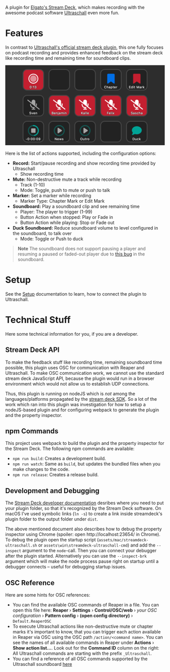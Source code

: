 A plugin for [Elgato's Stream Deck](https://www.elgato.com/de/stream-deck-mk2), which makes recording with the awesome podcast software [Ultraschall](https://ultraschall.fm) even more fun.

# Features
In contrast to [Ultraschall's official stream deck plugin](https://github.com/Ultraschall/ultraschall-stream-deck-plugin), this one fully focuses on podcast recording and provides enhanced feedback on the stream deck like recording time and remaining time for soundboard clips.

![Screenshot](assets/previews/1-preview.png)

Here is the list of actions supported, including the configuration options:

- **Record:** Start/pause recording and show recording time provided by Ultraschall 
  - Show recording time
- **Mute:** Non-destructive mute a track while recording
  - Track (1-10)
  - Mode: Toggle, push to mute or push to talk
- **Marker:** Set a marker while recording
  - Marker Type: Chapter Mark or Edit Mark
- **Soundboard:** Play a soundboard clip and see remaining time
  - Player: The player to trigger (1-99)
  - Button Action when stopped: Play or Fade in
  - Button Action while playing: Stop or Fade out
- **Duck Soundboard:** Reduce soundboard volume to level configured in the soundboard, to talk over
  - Mode: Toggle or Push to duck

> **Note**
> The soundboard does not support pausing a player and resuming a paused or faded-out player due to [this bug](https://github.com/Ultraschall/ultraschall-soundboard/issues/45) in the soundboard.

# Setup
See the [Setup](SETUP.md) documentation to learn, how to connect the plugin to Ultraschall.

# Technical Stuff
Here some technical information for you, if you are a developer.

## Stream Deck API
To make the feedback stuff like recording time, remaining soundboard time possible, this plugin uses OSC for communication with Reaper and Ultraschall. To make OSC communication work, we cannot use the standard stream deck JavaScript API, because the plugin would run in a browser environment which would not allow us to establish UDP connections.

Thus, this plugin is running on nodeJS which is _not_ among the languages/platforms propagated by the [stream deck SDK](https://developer.elgato.com/documentation/https://developer.elgato.com/documentation/). So a lot of the work which ran into this plugin was investigation for how to setup a nodeJS-based plugin and for configuring webpack to generate the plugin and the property inspector.

## npm Commands
This project uses webpack to build the plugin and the property inspector for the Stream Deck. The following npm commands are available:

- `npm run build`: Creates a development build.
- `npm run watch`: Same as `build`, but updates the bundled files when you make changes to the code.
- `npm run release`: Creates a release build.

## Development and Debugging
The [Stream Deck developer documentation](https://developer.elgato.com/documentation/stream-deck/sdk/create-your-own-plugin/) desribes where you need to put your plugin folder, so that it's recognized by the Stream Deck software. On macOS I've used symbolic links (`ln -s`) to create a link inside streamdeck's plugin folder to the output folder under `dist`.

The above mentioned document also describes how to debug the property inspector using Chrome (spoiler: open http://localhost:23654/ in Chrome). To debug the plugin open the startup script (`assets/mac/streamdeck-ultraschall.sh` or `assets\win\streamdeck-ultraschall-cmd`) and add the `--inspect` argument to the `node`-call. Then you can connect your debugger after the plugin started. Alternatively you can use the `--inspect-brk` argument which will make the node process pause right on startup until a debugger connects – useful for debugging startup issues.

## OSC Reference
Here are some hints for OSC references:

- You can find the available OSC commands of Reaper in a file. You can open this file here: **Reaper** › **Settings** › **Control/OSC/web** › _your OSC configuration_ › **Pattern config** › **(open config directory)** › `Default.ReaperOSC`
- To execute Ultraschall actions like non-destructive mute or chapter marks it's important to know, that you can trigger each action available in Reaper via OSC using the OSC path `/action/<command name>`. You can see the names of all available commands in Reaper under **Actions** › **Show action list…**. Look out for the **Command ID** column on the right: All Ultraschall commands are starting with the prefix `_Ultraschall`.
- You can find a reference of all OSC commands supported by the Ultraschall soundboard [here](https://github.com/Ultraschall/ultraschall-soundboard/blob/main/docs/OSC.md)